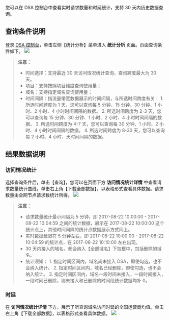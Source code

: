 您可以在 DSA 控制台中查看实时请求数量和时延统计，支持 30 天内历史数据查询。

## 查询条件说明
登录 [DSA 控制台](http://console.tce.fsphere.cn/dsa)，单击左侧【统计分析】菜单进入 **统计分析** 页面。页面查询条件如下。
![](http://imgcache.tcecqpoc.fsphere.cn/image/mc.qcloudimg.com/static/img/7510f69cabc35c98243f7695dfdabfa6/requestsearch.png)
> **注意：**
> + 时间选择：支持最近 30 天访问情况统计查询，查询跨度最大为 30 天。
> + 项目：支持按照项目维度查询使用量；
> + 域名：支持指定域名查询使用量；
> + 时间间隔：指流量带宽数据展示的时间间隔，与所选时间跨度有关：
	1. 所选时间跨度为 1 天，您可以查询每 5 分钟、15 分钟、30 分钟、1 小时、2 小时、4 小时时间间隔的数据。
	2. 所选时间跨度为 2-3 天，您可以查询每 15 分钟、30 分钟、1 小时、2 小时、4 小时时间间隔的数据。
	3. 所选时间跨度为 4-7 天，您可以查询每 30 分钟、1 小时、2 小时、4 小时时间间隔的数据。
	4. 所选时间跨度为 8-30 天，您可以查询每 2 小时、4 小时、天时间间隔的数据。

## 结果数据说明
### 访问情况统计
选择查询条件后，单击【查询】，您可以在页面下方 **访问情况统计详情** 中查看请求数量统计曲线，单击右上角【下载全部数据】，以表格形式查看具体数据。请求数量由全网节点请求数统计所得。
![](http://imgcache.tcecqpoc.fsphere.cn/image/mc.qcloudimg.com/static/img/3f6bfbda3e8de1ea14dccc7ea91ddb09/access_statistics.png)
> **注意：**
> + 请求数量统计最小间隔为 5 分钟，即 2017-08-22 10:00:00 - 2017-08-22 10:04:59 之间的统计数据，展示在 2017-08-22 10:00:00 这个统计点上，其他时间间隔的统计点数据展示方式同上。
> + 实时数据延迟在 5 分钟左右，即 2017-08-22 10:00:00 - 2017-08-22 10:04:59 的统计点，在 2017-08-22 10:10:00 左右出现。
> + 30 天内接入的域名，都会纳入【全部域名】下拉框中，包括删除的域名。
> + 统计须知：
	1. 指定时间区间内，域名尚未接入 DSA，即使勾选，也不会纳入统计。
	2. 指定时间区间内，域名已经删除，即使勾选，也不会纳入统计。
	3. 指定时间区间内，域名一段时间未接入，一段时间接入，一段时间已删除，则未接入和已删除的时间段统计数据均补 0。

### 时延
在 **访问情况统计详情** 下方，展示了所查询域名访问时延的全国运营商均值。单击右上角【下载全部数据】，以表格形式查看具体数据。
![](http://imgcache.tcecqpoc.fsphere.cn/image/mc.qcloudimg.com/static/img/baeea62ef7058413799cdd127e78f4d4/delay.png)